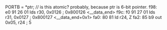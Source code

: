   PORTB = *ptr; // is this atomic? probably, because ptr is 6-bit pointer.
 f98:	e0 91 26 01 	lds	r30, 0x0126	; 0x800126 <__data_end>
 f9c:	f0 91 27 01 	lds	r31, 0x0127	; 0x800127 <__data_end+0x1>
 fa0:	80 81       	ld	r24, Z
 fa2:	85 b9       	out	0x05, r24	; 5
 
